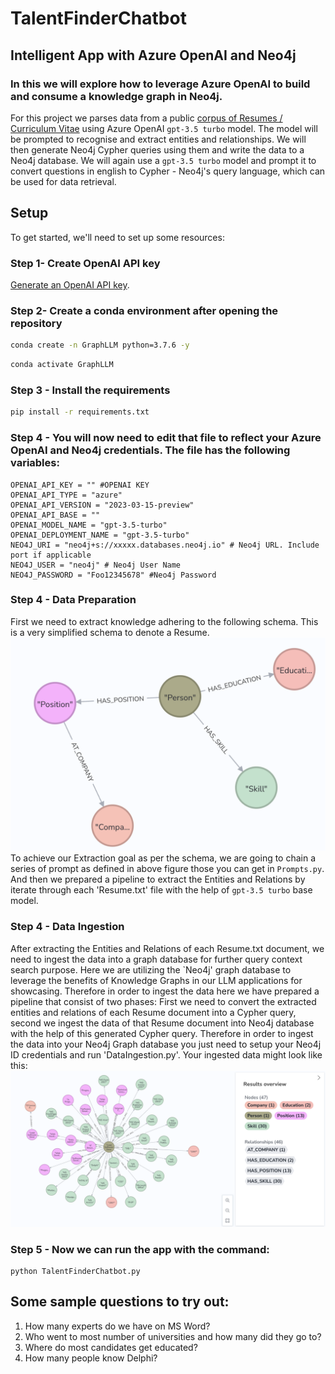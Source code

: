 # TalentFinderChatbot

## Intelligent App with Azure OpenAI and Neo4j

### In this we will explore how to leverage Azure OpenAI to build and consume a knowledge graph in Neo4j.
For this project we parses data from a public [corpus of Resumes / Curriculum Vitae](https://github.com/florex/resume_corpus) using Azure OpenAI `gpt-3.5 turbo` model. The model will be prompted to recognise and extract entities and relationships. We will then generate Neo4j Cypher queries using them and write the data to a Neo4j database.
We will again use a `gpt-3.5 turbo` model and prompt it to convert questions in english to Cypher - Neo4j's query language, which can be used for data retrieval.


## Setup
To get started, we'll need to set up some resources:

### Step 1- Create OpenAI API key
[Generate an OpenAI API key](create_openai_key/README.md).


### Step 2- Create a conda environment after opening the repository

```bash
conda create -n GraphLLM python=3.7.6 -y
```

```bash
conda activate GraphLLM
```


### Step 3 - Install the requirements
```bash
pip install -r requirements.txt
```


### Step 4 - You will now need to edit that file to reflect your Azure OpenAI and Neo4j credentials. The file has the following variables:

    OPENAI_API_KEY = "" #OPENAI KEY
    OPENAI_API_TYPE = "azure"
    OPENAI_API_VERSION = "2023-03-15-preview"
    OPENAI_API_BASE = ""
    OPENAI_MODEL_NAME = "gpt-3.5-turbo"
    OPENAI_DEPLOYMENT_NAME = "gpt-3.5-turbo"
    NEO4J_URI = "neo4j+s://xxxxx.databases.neo4j.io" # Neo4j URL. Include port if applicable
    NEO4J_USER = "neo4j" # Neo4j User Name
    NEO4J_PASSWORD = "Foo12345678" #Neo4j Password



### Step 4 - Data Preparation 
First we need to extract knowledge adhering to the following schema. This is a very simplified schema to denote a Resume.
![schema.png](images/schema.png)
To achieve our Extraction goal as per the schema, we are going to chain a series of prompt as defined in above figure those you can get in `Prompts.py`.
And then we prepared a pipeline to extract the Entities and Relations by iterate through each 'Resume.txt' file with the help of `gpt-3.5 turbo` base model.


### Step 4 - Data Ingestion
After extracting the Entities and Relations of each Resume.txt document, we need to ingest the data into a graph database for further query context search purpose. Here we are utilizing the `Neo4j' graph database to leverage the benefits of Knowledge Graphs in our LLM applications for showcasing. Therefore in order to ingest the data here we have prepared a pipeline that consist of two phases: First we need to convert the extracted entities and relations of each Resume document into a Cypher query, second we ingest the data of that Resume document into Neo4j database with the help of this generated Cypher query. Therefore in order to ingest the data into your Neo4j Graph database you just need to setup your Neo4j ID credentials and run 'DataIngestion.py'. Your ingested data might look like this: 
![ingested_data.png](images/ingested_data.png)


### Step 5 - Now we can run the app with the command:
```
python TalentFinderChatbot.py
```

## Some sample questions to try out:

1. How many experts do we have on MS Word?
2. Who went to most number of universities and how many did they go to?
3. Where do most candidates get educated?
4. How many people know Delphi?

